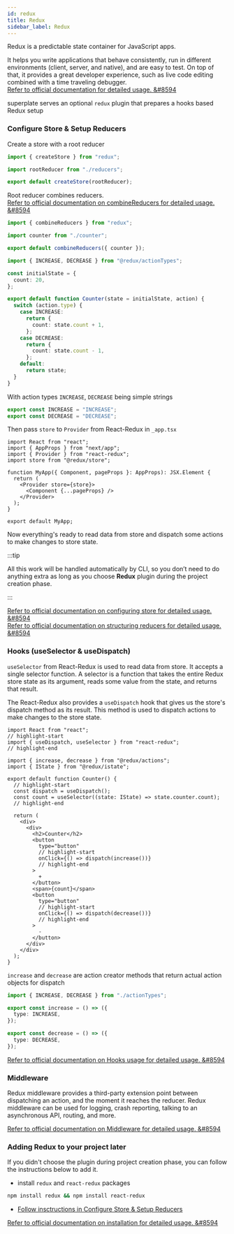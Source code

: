 ```yaml
---
id: redux
title: Redux
sidebar_label: Redux
---
```


Redux is a predictable state container for JavaScript apps.

It helps you write applications that behave consistently, run in different environments (client, server, and native), and are easy to test. On top of that, it provides a great developer experience, such as live code editing combined with a time traveling debugger.  
[Refer to official documentation for detailed usage. &#8594](https://redux.js.org/introduction/getting-started)

superplate serves an optional `redux` plugin that prepares a hooks based Redux setup
### Configure Store & Setup Reducers

Create a store with a root reducer
 ```ts title="src/redux/store.ts"
import { createStore } from "redux";

import rootReducer from "./reducers";

export default createStore(rootReducer);
 ```

Root reducer combines reducers.  
[Refer to official documentation on combineReducers for detailed usage. &#8594](https://redux.js.org/recipes/structuring-reducers/using-combinereducers)


 ```ts title="src/redux/reducers/index.ts"
import { combineReducers } from "redux";

import counter from "./counter";

export default combineReducers({ counter });
 ```

```ts title="src/redux/reducers/counter/index.ts"
import { INCREASE, DECREASE } from "@redux/actionTypes";

const initialState = {
  count: 20,
};

export default function Counter(state = initialState, action) {
  switch (action.type) {
    case INCREASE:
      return {
        count: state.count + 1,
      };
    case DECREASE:
      return {
        count: state.count - 1,
      };
    default:
      return state;
  }
}
```

With action types `INCREASE`, `DECREASE` being simple strings

```ts title="src/redux/actionTypes.ts"
export const INCREASE = "INCREASE";
export const DECREASE = "DECREASE";
```

Then pass `store` to `Provider` from React-Redux in `_app.tsx`
```tsx title="pages/_app.tsx"
import React from "react";
import { AppProps } from "next/app";
import { Provider } from "react-redux";
import store from "@redux/store";

function MyApp({ Component, pageProps }: AppProps): JSX.Element {
  return (
    <Provider store={store}>
      <Component {...pageProps} />
    </Provider>
  );
}

export default MyApp;

```

Now everything's ready to read data from store and dispatch some actions to make changes to store state.

:::tip

All this work will be handled automatically by CLI, so you don’t need to do anything extra as long as you choose **Redux** plugin during the project creation phase.

:::

[Refer to official documentation on configuring store for detailed usage. &#8594](https://redux.js.org/recipes/configuring-your-store)  
[Refer to official documentation on structuring reducers for detailed usage. &#8594](https://redux.js.org/recipes/structuring-reducers/structuring-reducers)

### Hooks (useSelector & useDispatch)

`useSelector` from React-Redux is used to read data from store. It accepts a single selector function. A selector is a function that takes the entire Redux store state as its argument, reads some value from the state, and returns that result.

The React-Redux also provides a `useDispatch` hook that gives us the store's dispatch method as its result. This method is used to dispatch actions to make changes to the store state.

```tsx title="src/components/counter/index.tsx"
import React from "react";
// highlight-start
import { useDispatch, useSelector } from "react-redux";
// highlight-end

import { increase, decrease } from "@redux/actions";
import { IState } from "@redux/istate";

export default function Counter() {
  // highlight-start
  const dispatch = useDispatch();
  const count = useSelector((state: IState) => state.counter.count);
  // highlight-end
  
  return (
    <div>
      <div>
        <h2>Counter</h2>
        <button
          type="button"
          // highlight-start
          onClick={() => dispatch(increase())}
          // highlight-end
        >
          +
        </button>
        <span>{count}</span>
        <button
          type="button"
          // highlight-start
          onClick={() => dispatch(decrease())}
          // highlight-end
        >
          -
        </button>
      </div>
    </div>
  );
}
```

`increase` and `decrease` are action creator methods that return actual action objects for dispatch

```ts title="src/redux/actions.ts"
import { INCREASE, DECREASE } from "./actionTypes";

export const increase = () => ({
  type: INCREASE,
});

export const decrease = () => ({
  type: DECREASE,
});
```

[Refer to official documentation on Hooks usage for detailed usage. &#8594](https://redux.js.org/tutorials/fundamentals/part-5-ui-react#reading-state-from-the-store-with-useselector)

### Middleware

Redux middleware provides a third-party extension point between dispatching an action, and the moment it reaches the reducer. Redux middleware can be used for logging, crash reporting, talking to an asynchronous API, routing, and more.

[Refer to official documentation on Middleware for detailed usage. &#8594](https://redux.js.org/tutorials/fundamentals/part-4-store#middleware)

### Adding Redux to your project later

If you didn't choose the plugin during project creation phase, you can follow the instructions below to add it.

- install `redux` and `react-redux` packages

```bash
npm install redux && npm install react-redux
```


- [Follow insctructions in Configure Store & Setup Reducers](#configure-store--setup-reducers)

[Refer to official documentation on installation for detailed usage. &#8594](https://redux.js.org/introduction/installation)
